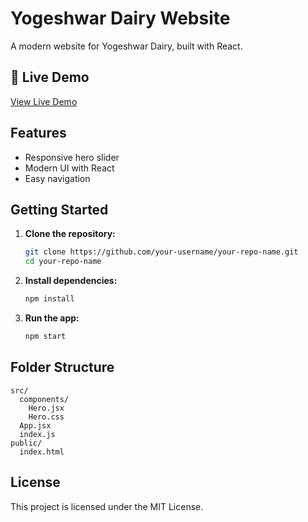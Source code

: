 # Yogeshwar Dairy Website

A modern website for Yogeshwar Dairy, built with React.

## 🚀 Live Demo

[View Live Demo]((http://dairyfarm29.netlify.app))

## Features

- Responsive hero slider
- Modern UI with React
- Easy navigation

## Getting Started

1. **Clone the repository:**
   ```bash
   git clone https://github.com/your-username/your-repo-name.git
   cd your-repo-name
   ```

2. **Install dependencies:**
   ```bash
   npm install
   ```

3. **Run the app:**
   ```bash
   npm start
   ```

## Folder Structure

```
src/
  components/
    Hero.jsx
    Hero.css
  App.jsx
  index.js
public/
  index.html
```

## License

This project is licensed under the MIT License.

